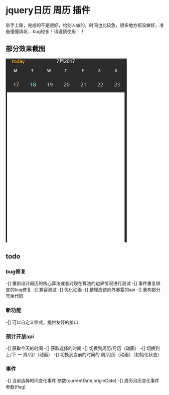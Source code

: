 # jquery日历 周历 插件
新手上路，完成的不是很好，给别人做的，时间也比较急，很多地方都没做好，准备慢慢填坑...
bug较多！请谨慎使用！！

## 部分效果截图
![](screenshot/demo.gif)

## todo

### bug修复
-[] 重新设计周历的核心算法或者对现在算法的边界情况进行测试
-[] 事件重复绑定的bug修复
-[] 兼容测试
-[] 优化动画
-[] 整理应该向外暴露的api
-[] 重构部分冗余代码

### 新功能
-[] 可以自定义样式，提供友好的接口

### 预计开放api
-[] 获取今天的时间
-[] 获取选择的时间
-[] 切换到周历/月历（动画）
-[] 切换到 上/下 一 周/月/（动画）
-[] 切换到当前的时间的 周/月历（动画）（初始化状态）

### 事件
-[] 当前选择时间变化事件 参数(currentDate,originDate)
-[] 周历月历变化事件 参数(flag)
